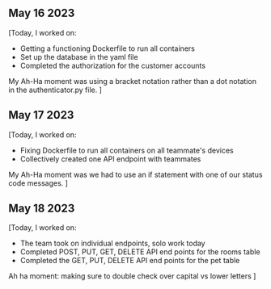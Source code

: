 ## May 16 2023
[Today, I worked on:

- Getting a functioning Dockerfile to run all containers
- Set up the database in the yaml file
- Completed the authorization for the customer accounts

My Ah-Ha moment was using a bracket notation rather than a dot notation in the authenticator.py file.
]

## May 17 2023
[Today, I worked on:

- Fixing Dockerfile to run all containers on all teammate's devices
- Collectively created one API endpoint with teammates

My Ah-Ha moment was we had to use an if statement with one of our status code messages.
]


## May 18 2023
[Today, I worked on:
- The team took on individual endpoints, solo work today
- Completed POST, PUT, GET, DELETE API end points for the rooms table
- Completed the GET, PUT, DELETE API end points for the pet table 

Ah ha moment: making sure to double check over capital vs lower letters
]
